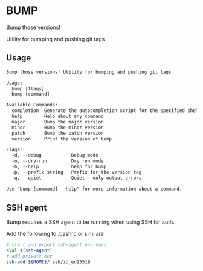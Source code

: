 # BUMP

Bump those versions!

Utility for bumping and pushing git tags

## Usage

```txt
Bump those versions! Utility for bumping and pushing git tags

Usage:
  bump [flags]
  bump [command]

Available Commands:
  completion  Generate the autocompletion script for the specified shell
  help        Help about any command
  major       Bump the major version
  minor       Bump the minor version
  patch       Bump the patch version
  version     Print the version of bump

Flags:
  -d, --debug           Debug mode
  -n, --dry-run         Dry run mode
  -h, --help            help for bump
  -p, --prefix string   Prefix for the version tag
  -q, --quiet           Quiet - only output errors

Use "bump [command] --help" for more information about a command.
```

## SSH agent

Bump requires a SSH agent to be running when using SSH for auth.

Add the following to .bashrc or similare

```bash
# start and export ssh-agent env vars
eval $(ssh-agent)
# add private key
ssh-add ${HOME}/.ssh/id_ed25519
```
